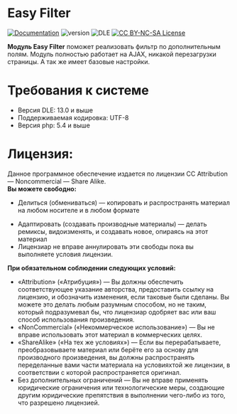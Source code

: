 # Easy Filter
[![Documentation](https://img.shields.io/badge/Documentation-Link-blue.svg?style=flat-square)](https://punpun.name/doc/easy-filter.html)
![version](https://img.shields.io/badge/version-1.0-green.svg?style=flat-square "Version")
![DLE](https://img.shields.io/badge/DLE-13.x-red.svg?style=flat-square "DLE Version")
[![CC BY-NC-SA License](https://img.shields.io/badge/license-CC_BY--NC--SA_3.0-blue.svg?style=flat-square)](https://github.com/punpun1/EasyFilter/blob/master/LICENSE)

**Модуль Easy Filter** поможет реализовать фильтр по дополнительным полям. Модуль полностью работает на AJAX, никакой перезагрузки страницы. А так же имеет базовые настройки.
# Требования к системе
* Версия DLE: 13.0 и выше
* Поддерживаемая кодировка: UTF-8
* Версия php: 5.4 и выше

# Лицензия:
Данное программное обеспечение издается по лицензии CC Attribution — Noncommercial — Share Alike.<br/>
<b>Вы можете свободно:</b><ul><li>Делиться (обмениваться) — копировать и распространять материал на любом носителе и в любом формате</li>
<li>Адаптировать (создавать производные материалы) — делать ремиксы, видоизменять, и создавать новое, опираясь на этот материал</li>
<li>Лицензиар не вправе аннулировать эти свободы пока вы выполняете условия лицензии.</li>
</ul>
<b>При обязательном соблюдении следующих условий:</b><ul>
<li>«Attribution» («Атрибуция») — Вы должны обеспечить соответствующее указание авторства, предоставить ссылку на лицензию, и обозначить изменения, если таковые были сделаны. Вы можете это делать любым разумным способом, но не таким, который подразумевал бы, что лицензиар одобряет вас или ваш способ использования произведения.</li>
<li>«NonCommercial» («Некоммерческое использование») — Вы не вправе использовать этот материал в коммерческих целях.</li>
<li>«ShareAlike» («На тех же условиях») — Если вы перерабатываете, преобразовываете материал или берёте его за основу для производного произведения, вы должны распространять переделанные вами части материала на условияхтой же лицензии, в соответствии с которой распространяется оригинал.</li>
<li>Без дополнительных ограничений — Вы не вправе применять юридические ограничения или технологические меры, создающие другим юридические препятствия в выполнении чего-либо из того, что разрешено лицензией.</li>
</ul>